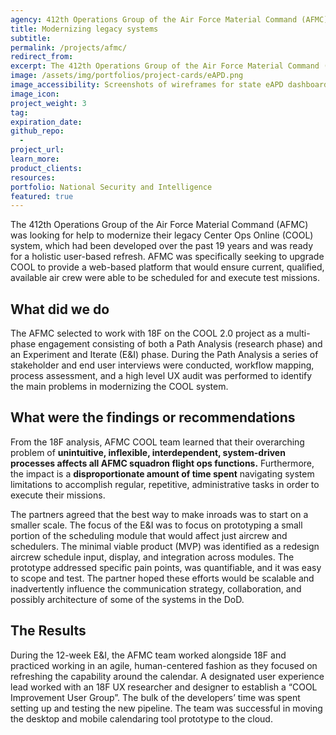 ```yaml
---
agency: 412th Operations Group of the Air Force Material Command (AFMC) 
title: Modernizing legacy systems
subtitle: 
permalink: /projects/afmc/
redirect_from: 
excerpt: The 412th Operations Group of the Air Force Material Command (AFMC) was looking for help to modernize their legacy Center Ops Online (COOL) system, which had been developed over the past 19 years and was ready for a holistic user-based refresh. AFMC was specifically seeking to upgrade COOL to provide a web-based platform that would ensure current, qualified, available air crew were able to be scheduled for and execute test missions. 
image: /assets/img/portfolios/project-cards/eAPD.png
image_accessibility: Screenshots of wireframes for state eAPD dashboards to serve the needs of system users.
image_icon:
project_weight: 3
tag: 
expiration_date:
github_repo:
  - 
project_url:
learn_more:
product_clients:
resources:
portfolio: National Security and Intelligence
featured: true
---
```


The 412th Operations Group of the Air Force Material Command (AFMC) was looking for help to modernize their legacy Center Ops Online (COOL) system, which had been developed over the past 19 years and was ready for a holistic user-based refresh. AFMC was specifically seeking to upgrade COOL to provide a web-based platform that would ensure current, qualified, available air crew were able to be scheduled for and execute test missions. 

## What did we do

The AFMC selected to work with 18F on the COOL 2.0 project as a multi-phase engagement consisting of both a Path Analysis (research phase) and an Experiment and Iterate (E&I) phase. During the Path Analysis a series of stakeholder and end user interviews were conducted, workflow mapping, process assessment, and a high level UX audit was performed to identify the main problems in modernizing the COOL system. 

## What were the findings or recommendations

From the 18F analysis, AFMC COOL team learned that their overarching problem of **unintuitive, inflexible, interdependent, system-driven processes affects all AFMC squadron flight ops functions.** Furthermore, the impact is a **disproportionate amount of time spent** navigating system limitations to accomplish regular, repetitive, administrative tasks in order to execute their missions.

The partners agreed that the best way to make inroads was to start on a smaller scale. The focus of the E&I was to focus on prototyping a small portion of the scheduling module that would affect just aircrew and schedulers. The minimal viable product (MVP) was identified as a redesign aircrew schedule input, display, and integration across modules. The prototype addressed specific pain points, was quantifiable, and it was easy to scope and test. The partner hoped these efforts would be scalable and inadvertently influence the communication strategy, collaboration, and possibly architecture of some of the systems in the DoD.   

## The Results

During the 12-week E&I, the AFMC team worked alongside 18F and practiced working in an agile, human-centered fashion as they focused on refreshing the capability around the calendar. A designated user experience lead worked with an 18F UX researcher and designer to establish a “COOL Improvement User Group”. The bulk of the developers’ time was spent setting up and testing the new pipeline. The team was successful in moving the desktop and mobile calendaring tool prototype to the cloud.